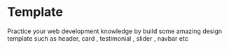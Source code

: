 # Template

Practice your web development knowledge by build some amazing design template such as header, card , testimonial , slider , navbar etc 
